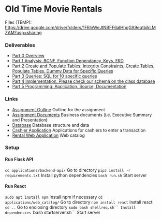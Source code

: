 # Old Time Movie Rentals

Files (TEMP): https://drive.google.com/drive/folders/1FBlnWeJtNBFF6alHhgGA9eqtbikLMZAM?usp=sharing

### Deliverables
- [Part 0 Overview](documents/)
- [Part 1 Analysis: BCNF, Function Dependancy, Keys, ERD](documents/)
- [Part 2 Create and Populate Tables: Integrity Constraints, Create Tables, Populate Tables, Dummy Data for Specific Queries](database/)
- [Part 3 Queries: SQL for 10 specific queries](database/required_queries/)
- [Part 4 Implementation: Please check our schema on the class database](database/structure/)
- [Part 5 Programming: Application, Source, Documentation](applications/)

### Links

- [Assignment Outline](given_docs/) Outline for the assignment
- [Assignment Documents]() Business documents (i.e. Executive Summary and Presentation)
- [Database](database/) Database structure and data
- [Cashier Application](applications/cashier_app/) Applications for cashiers to enter a transaction
- [Rental Web Application](applications/web_catalog/) Web catalog

### Setup

#### Run Flask API
```cd applications/backend-api/``` Go to directory
```pip3 install -r requirements.txt``` Install python dependencies
```bash run.sh``` Start server

#### Run React
```sudo apt install npm``` Install npm if necessary
```cd applications/web_catalog/``` Go to directory
```npm install react``` Install react
```cd ..``` Go to enclosing directory
```sudo bash shellreq.sh`` Install dependencies
```bash startserver.sh``` Start server